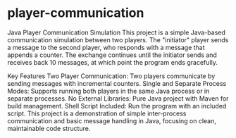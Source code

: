 # player-communication
Java Player Communication Simulation
This project is a simple Java-based communication simulation between two players. The "initiator" player sends a message to the second player, who responds with a message that appends a counter. The exchange continues until the initiator sends and receives back 10 messages, at which point the program ends gracefully.

Key Features
Two Player Communication: Two players communicate by sending messages with incremental counters.
Single and Separate Process Modes: Supports running both players in the same Java process or in separate processes.
No External Libraries: Pure Java project with Maven for build management.
Shell Script Included: Run the program with an included script.
This project is a demonstration of simple inter-process communication and basic message handling in Java, focusing on clean, maintainable code structure.
